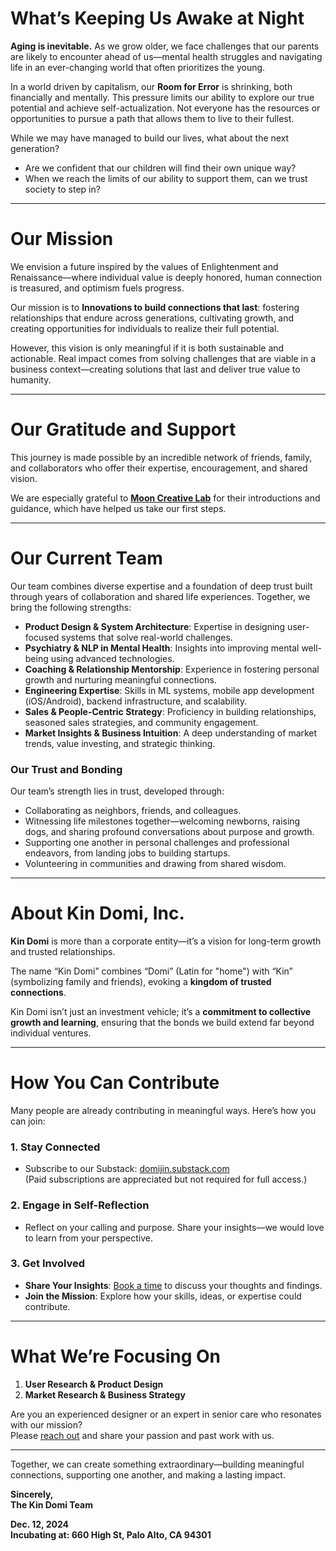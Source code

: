 <head>
  <link rel="icon" href="assets/favicon.ico" type="image/x-icon">
</head>

# **What’s Keeping Us Awake at Night**

**Aging is inevitable.** As we grow older, we face challenges that our parents are likely to encounter ahead of us—mental health struggles and navigating life in an ever-changing world that often prioritizes the young.

In a world driven by capitalism, our **Room for Error** is shrinking, both financially and mentally. This pressure limits our ability to explore our true potential and achieve self-actualization. Not everyone has the resources or opportunities to pursue a path that allows them to live to their fullest.

While we may have managed to build our lives, what about the next generation?  
- Are we confident that our children will find their own unique way?  
- When we reach the limits of our ability to support them, can we trust society to step in?

---

# **Our Mission**

We envision a future inspired by the values of Enlightenment and Renaissance—where individual value is deeply honored, human connection is treasured, and optimism fuels progress.

Our mission is to **Innovations to build connections that last**: fostering relationships that endure across generations, cultivating growth, and creating opportunities for individuals to realize their full potential.

However, this vision is only meaningful if it is both sustainable and actionable. Real impact comes from solving challenges that are viable in a business context—creating solutions that last and deliver true value to humanity.

---

# **Our Gratitude and Support**

This journey is made possible by an incredible network of friends, family, and collaborators who offer their expertise, encouragement, and shared vision.  

We are especially grateful to [**Moon Creative Lab**](https://www.mooncreativelab.com/) for their introductions and guidance, which have helped us take our first steps.

---

# **Our Current Team**

Our team combines diverse expertise and a foundation of deep trust built through years of collaboration and shared life experiences. Together, we bring the following strengths:

- **Product Design & System Architecture**: Expertise in designing user-focused systems that solve real-world challenges.  
- **Psychiatry & NLP in Mental Health**: Insights into improving mental well-being using advanced technologies.  
- **Coaching & Relationship Mentorship**: Experience in fostering personal growth and nurturing meaningful connections.  
- **Engineering Expertise**: Skills in ML systems, mobile app development (iOS/Android), backend infrastructure, and scalability.  
- **Sales & People-Centric Strategy**: Proficiency in building relationships, seasoned sales strategies, and community engagement.  
- **Market Insights & Business Intuition**: A deep understanding of market trends, value investing, and strategic thinking.

### **Our Trust and Bonding**
Our team’s strength lies in trust, developed through:  
- Collaborating as neighbors, friends, and colleagues.  
- Witnessing life milestones together—welcoming newborns, raising dogs, and sharing profound conversations about purpose and growth.  
- Supporting one another in personal challenges and professional endeavors, from landing jobs to building startups.  
- Volunteering in communities and drawing from shared wisdom.

---

# **About Kin Domi, Inc.**

**Kin Domi** is more than a corporate entity—it’s a vision for long-term growth and trusted relationships.  

The name “Kin Domi” combines “Domi” (Latin for "home") with “Kin” (symbolizing family and friends), evoking a **kingdom of trusted connections**.  

Kin Domi isn’t just an investment vehicle; it’s a **commitment to collective growth and learning**, ensuring that the bonds we build extend far beyond individual ventures.

---

# **How You Can Contribute**

Many people are already contributing in meaningful ways. Here’s how you can join:  

### 1. **Stay Connected**
- Subscribe to our Substack: [domijin.substack.com](https://domijin.substack.com)  
  (Paid subscriptions are appreciated but not required for full access.)

### 2. **Engage in Self-Reflection**
- Reflect on your calling and purpose. Share your insights—we would love to learn from your perspective.

### 3. **Get Involved**
- **Share Your Insights**: [Book a time](https://calendar.app.google/SwJBne6hKzTUCSTN7) to discuss your thoughts and findings.  
- **Join the Mission**: Explore how your skills, ideas, or expertise could contribute.

---

# **What We’re Focusing On**

1. **User Research & Product Design**  
2. **Market Research & Business Strategy**

Are you an experienced designer or an expert in senior care who resonates with our mission?  
Please [reach out](mailto:domi.jin@kindomi.net) and share your passion and past work with us.

---

Together, we can create something extraordinary—building meaningful connections, supporting one another, and making a lasting impact.

**Sincerely,**  
**The Kin Domi Team**  

**Dec. 12, 2024**  
**Incubating at: 660 High St, Palo Alto, CA 94301**
